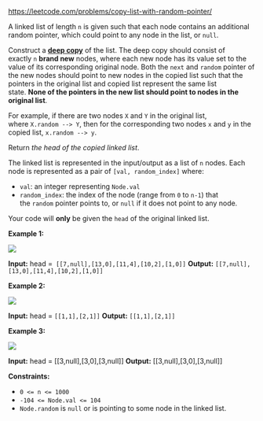 

https://leetcode.com/problems/copy-list-with-random-pointer/


A linked list of length `n` is given such that each node contains an additional random pointer, which could point to any node in the list, or `null`.

Construct a [**deep copy**](https://en.wikipedia.org/wiki/Object_copying#Deep_copy) of the list. The deep copy should consist of exactly `n` **brand new** nodes, where each new node has its value set to the value of its corresponding original node. Both the `next` and `random` pointer of the new nodes should point to new nodes in the copied list such that the pointers in the original list and copied list represent the same list state. **None of the pointers in the new list should point to nodes in the original list**.

For example, if there are two nodes `X` and `Y` in the original list, where `X.random --> Y`, then for the corresponding two nodes `x` and `y` in the copied list, `x.random --> y`.

Return _the head of the copied linked list_.

The linked list is represented in the input/output as a list of `n` nodes. Each node is represented as a pair of `[val, random_index]` where:

-   `val`: an integer representing `Node.val`
-   `random_index`: the index of the node (range from `0` to `n-1`) that the `random` pointer points to, or `null` if it does not point to any node.

Your code will **only** be given the `head` of the original linked list.

**Example 1:**

![](https://assets.leetcode.com/uploads/2019/12/18/e1.png)

**Input:** head =` [[7,null],[13,0],[11,4],[10,2],[1,0]]`
**Output:** `[[7,null],[13,0],[11,4],[10,2],[1,0]]`

**Example 2:**

![](https://assets.leetcode.com/uploads/2019/12/18/e2.png)

**Input:** head = `[[1,1],[2,1]]`
**Output:** `[[1,1],[2,1]]`

**Example 3:**

**![](https://assets.leetcode.com/uploads/2019/12/18/e3.png)**

**Input:** head = [[3,null],[3,0],[3,null]]
**Output:** [[3,null],[3,0],[3,null]]

**Constraints:**

-   `0 <= n <= 1000`
-   `-104 <= Node.val <= 104`
-   `Node.random` is `null` or is pointing to some node in the linked list.